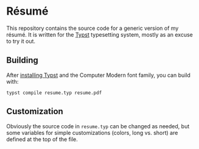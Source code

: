 # Résumé

This repository contains the source code for a generic version of my résumé.
It is written for the [Typst](https://typst.app/) typesetting system,
mostly as an excuse to try it out.

## Building

After [installing Typst](https://github.com/typst/typst#installation) and the Computer Modern font family, 
you can build with:

```
typst compile resume.typ resume.pdf
```

## Customization

Obviously the source code in `resume.typ` can be changed as needed,
but some variables for simple customizations (colors, long vs. short) are defined at the top of the file.
